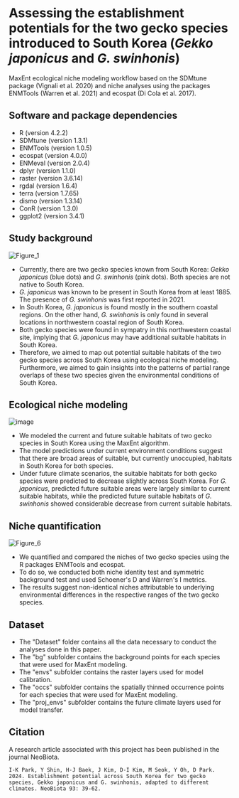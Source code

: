 # Assessing the establishment potentials for the two gecko species introduced to South Korea (*Gekko japonicus* and *G. swinhonis*)
MaxEnt ecological niche modeling workflow based on the SDMtune package (Vignali et al. 2020) and niche analyses using the packages ENMTools (Warren et al. 2021) and ecospat (Di Cola et al. 2017).

## Software and package dependencies
- R (version 4.2.2)
- SDMtune (version 1.3.1)
- ENMTools (version 1.0.5)
- ecospat (version 4.0.0)
- ENMeval (version 2.0.4)
- dplyr (version 1.1.0)
- raster (version 3.6.14)
- rgdal (version 1.6.4)
- terra (version 1.7.65)
- dismo (version 1.3.14)
- ConR (version 1.3.0)
- ggplot2 (version 3.4.1)

## Study background
![Figure_1](https://github.com/yucheols/Gekko/assets/85914125/7687a0a5-a940-4038-b85c-b759949b2af6)

- Currently, there are two gecko species known from South Korea: *Gekko japonicus* (blue dots) and *G. swinhonis* (pink dots). Both species are not native to South Korea.
- *G. japonicus* was known to be present in South Korea from at least 1885. The presence of *G. swinhonis* was first reported in 2021.
- In South Korea, *G. japonicus* is found mostly in the southern coastal regions. On the other hand, *G. swinhonis* is only found in several locations in northwestern coastal region of South Korea.
- Both gecko species were found in sympatry in this northwestern coastal site, implying that *G. japonicus* may have additional suitable habitats in South Korea.
- Therefore, we aimed to map out potential suitable habitats of the two gecko species across South Korea using ecological niche modeling. Furthermore, we aimed to gain insights into the patterns of partial range overlaps of these two species given the environmental conditions of South Korea.  

## Ecological niche modeling
![image](https://github.com/yucheols/Gekko/assets/85914125/3ccb9d09-bdfa-484d-a5d6-dbfa1ced0c70)

- We modeled the current and future suitable habitats of two gecko species in South Korea using the MaxEnt algorithm.
- The model predictions under current environment conditions suggest that there are broad areas of suitable, but currently unoccupied, habitats in South Korea for both species.
- Under future climate scenarios, the suitable habitats for both gecko species were predicted to decrease slightly across South Korea. For *G. japonicus*, predicted future suitable areas were largely similar to current suitable habitats, while the predicted future suitable habitats of *G. swinhonis* showed considerable decrease from current suitable habitats.  

## Niche quantification
![Figure_6](https://github.com/yucheols/Gekko/assets/85914125/81b89675-745e-4280-9395-4ffe22cde992)

- We quantified and compared the niches of two gecko species using the R packages ENMTools and ecospat.
- To do so, we conducted both niche identity test and symmetric background test and used Schoener's D and Warren's I metrics.
- The results suggest non-identical niches attributable to underlying environmental differences in the respective ranges of the two gecko species.

## Dataset
- The "Dataset" folder contains all the data necessary to conduct the analyses done in this paper.
- The "bg" subfolder contains the background points for each species that were used for MaxEnt modeling.
- The "envs" subfolder contains the raster layers used for model calibration.
- The "occs" subfolder contains the spatially thinned occurrence points for each species that were used for MaxEnt modeling.
- The "proj_envs" subfolder contains the future climate layers used for model transfer.

## Citation
A research article associated with this project has been published in the journal NeoBiota.

```
I-K Park, Y Shin, H-J Baek, J Kim, D-I Kim, M Seok, Y Oh, D Park. 2024. Establishment potential across South Korea for two gecko species, Gekko japonicus and G. swinhonis, adapted to different climates. NeoBiota 93: 39-62.
```
